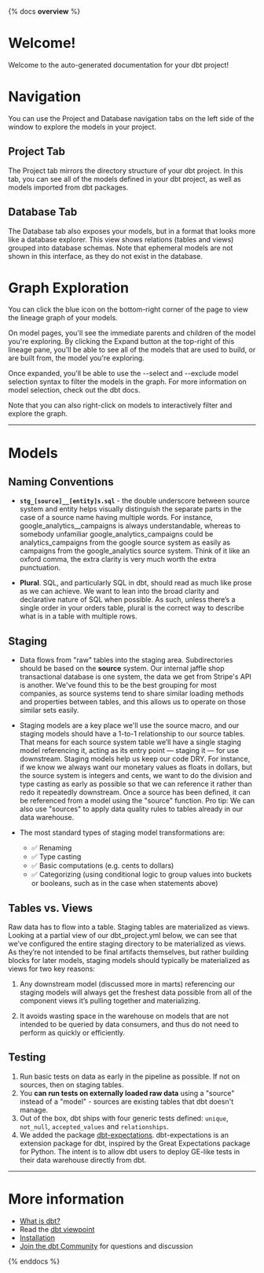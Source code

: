 {% docs __overview__ %}

# Welcome!

Welcome to the auto-generated documentation for your dbt project!

# Navigation

You can use the Project and Database navigation tabs on the left side of the window to explore the models in your project.

## Project Tab

The Project tab mirrors the directory structure of your dbt project. In this tab, you can see all of the models defined in your dbt project, as well as models imported from dbt packages.

## Database Tab

The Database tab also exposes your models, but in a format that looks more like a database explorer. This view shows relations (tables and views) grouped into database schemas. Note that ephemeral models are not shown in this interface, as they do not exist in the database.

# Graph Exploration

You can click the blue icon on the bottom-right corner of the page to view the lineage graph of your models.

On model pages, you'll see the immediate parents and children of the model you're exploring. By clicking the Expand button at the top-right of this lineage pane, you'll be able to see all of the models that are used to build, or are built from, the model you're exploring.

Once expanded, you'll be able to use the --select and --exclude model selection syntax to filter the models in the graph. For more information on model selection, check out the dbt docs.

Note that you can also right-click on models to interactively filter and explore the graph.

---

# Models

## Naming Conventions

- **`stg_[source]__[entity]s.sql`** - the double underscore between source system and entity helps visually distinguish the separate parts in the case of a source name having multiple words. For instance, google_analytics__campaigns is always understandable, whereas to somebody unfamiliar google_analytics_campaigns could be analytics_campaigns from the google source system as easily as campaigns from the google_analytics source system. Think of it like an oxford comma, the extra clarity is very much worth the extra punctuation.

- **Plural**. SQL, and particularly SQL in dbt, should read as much like prose as we can achieve. We want to lean into the broad clarity and declarative nature of SQL when possible. As such, unless there’s a single order in your orders table, plural is the correct way to describe what is in a table with multiple rows.

## Staging

- Data flows from "raw" tables into the staging area. Subdirectories should be based on the **source** system. Our internal jaffle shop transactional database is one system, the data we get from Stripe's API is another. We've found this to be the best grouping for most companies, as source systems tend to share similar loading methods and properties between tables, and this allows us to operate on those similar sets easily.

- Staging models are a key place we'll use the source macro, and our staging models should have a 1-to-1 relationship to our source tables. That means for each source system table we’ll have a single staging model referencing it, acting as its entry point — staging it — for use downstream. Staging models help us keep our code DRY. For instance, if we know we always want our monetary values as floats in dollars, but the source system is integers and cents, we want to do the division and type casting as early as possible so that we can reference it rather than redo it repeatedly downstream. Once a source has been defined, it can be referenced from a model using the "source" function. Pro tip: We can also use "sources" to apply data quality rules to tables already in our data warehouse.

- The most standard types of staging model transformations are:

  - ✅ Renaming
  - ✅ Type casting
  - ✅ Basic computations (e.g. cents to dollars)
  - ✅ Categorizing (using conditional logic to group values into buckets or booleans, such as in the case when statements above)

## Tables vs. Views

Raw data has to flow into a table. Staging tables are materialized as views. Looking at a partial view of our dbt_project.yml below, we can see that we’ve configured the entire staging directory to be materialized as views. As they’re not intended to be final artifacts themselves, but rather building blocks for later models, staging models should typically be materialized as views for two key reasons:

1. Any downstream model (discussed more in marts) referencing our staging models will always get the freshest data possible from all of the component views it’s pulling together and materializing.

2. It avoids wasting space in the warehouse on models that are not intended to be queried by data consumers, and thus do not need to perform as quickly or efficiently.

## Testing

1. Run basic tests on data as early in the pipeline as possible. If not on sources, then on staging tables.
2. You **can run tests on externally loaded raw data** using a "source" instead of a "model" - sources are existing tables that dbt doesn't manage. 
3. Out of the box, dbt ships with four generic tests defined: `unique`, `not_null`, `accepted_values` and `relationships`. 
4. We added the package [dbt-expectations](https://github.com/calogica/dbt-expectations). dbt-expectations is an extension package for dbt, inspired by the Great Expectations package for Python. The intent is to allow dbt users to deploy GE-like tests in their data warehouse directly from dbt.

---

# More information

* [What is dbt?](https://docs.getdbt.com/docs/introduction)
* Read the [dbt viewpoint](https://docs.getdbt.com/docs/viewpoint)
* [Installation](https://docs.getdbt.com/docs/installation)
* [Join the dbt Community](https://www.getdbt.com/community/) for questions and discussion

{% enddocs %}